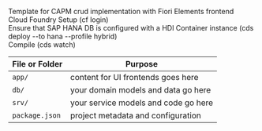 Template for CAPM crud implementation with Fiori Elements frontend <br> 
Cloud Foundry Setup (cf login) <br>
Ensure that SAP HANA DB is configured with a HDI Container instance (cds deploy --to hana --profile hybrid) <br> 
Compile (cds watch) <br>

File or Folder | Purpose
---------|----------
`app/` | content for UI frontends goes here
`db/` | your domain models and data go here
`srv/` | your service models and code go here
`package.json` | project metadata and configuration



